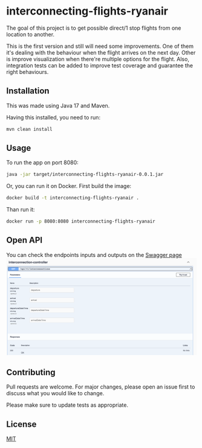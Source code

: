 # interconnecting-flights-ryanair
The goal of this project is to get possible direct/1 stop flights from one location to another.

This is the first version and still will need some improvements. One of them it's dealing with the behaviour when the flight arrives on the next day.
Other is improve visualization when there're multiple options for the flight. Also, integration tests can be added to improve test coverage and guarantee the right behaviours.

## Installation

This was made using Java 17 and Maven.

Having this installed, you need to run:

```bash
mvn clean install
```

## Usage

To run the app on port 8080:
```bash
java -jar target/interconnecting-flights-ryanair-0.0.1.jar 
```

Or, you can run it on Docker. First build the image:
```bash
docker build -t interconnecting-flights-ryanair .
```

Than run it:
```bash
docker run -p 8080:8080 interconnecting-flights-ryanair
```

## Open API
You can check the endpoints inputs and outputs on the [Swagger page](http://localhost:8080/swagger-ui/index.html)
![Example of API call](image.png)

## Contributing
Pull requests are welcome. For major changes, please open an issue first to discuss what you would like to change.

Please make sure to update tests as appropriate.

## License
[MIT](https://choosealicense.com/licenses/mit/)